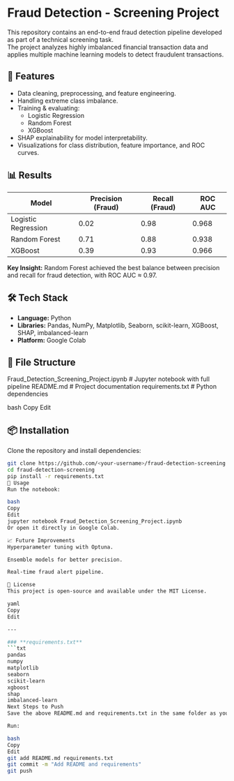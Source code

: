 # Fraud Detection - Screening Project

This repository contains an end-to-end fraud detection pipeline developed as part of a technical screening task.  
The project analyzes highly imbalanced financial transaction data and applies multiple machine learning models to detect fraudulent transactions.

## 📌 Features
- Data cleaning, preprocessing, and feature engineering.
- Handling extreme class imbalance.
- Training & evaluating:
  - Logistic Regression
  - Random Forest
  - XGBoost
- SHAP explainability for model interpretability.
- Visualizations for class distribution, feature importance, and ROC curves.

## 📊 Results
| Model               | Precision (Fraud) | Recall (Fraud) | ROC AUC |
|---------------------|-------------------|----------------|---------|
| Logistic Regression | 0.02              | 0.98           | 0.968   |
| Random Forest       | 0.71              | 0.88           | 0.938   |
| XGBoost             | 0.39              | 0.93           | 0.966   |

**Key Insight:** Random Forest achieved the best balance between precision and recall for fraud detection, with ROC AUC ≈ 0.97.

## 🛠 Tech Stack
- **Language:** Python
- **Libraries:** Pandas, NumPy, Matplotlib, Seaborn, scikit-learn, XGBoost, SHAP, imbalanced-learn
- **Platform:** Google Colab

## 📂 File Structure

Fraud_Detection_Screening_Project.ipynb # Jupyter notebook with full pipeline
README.md # Project documentation
requirements.txt # Python dependencies

bash
Copy
Edit

## 📦 Installation
Clone the repository and install dependencies:
```bash
git clone https://github.com/<your-username>/fraud-detection-screening.git
cd fraud-detection-screening
pip install -r requirements.txt
🚀 Usage
Run the notebook:

bash
Copy
Edit
jupyter notebook Fraud_Detection_Screening_Project.ipynb
Or open it directly in Google Colab.

📈 Future Improvements
Hyperparameter tuning with Optuna.

Ensemble models for better precision.

Real-time fraud alert pipeline.

📄 License
This project is open-source and available under the MIT License.

yaml
Copy
Edit

---

### **requirements.txt**
```txt
pandas
numpy
matplotlib
seaborn
scikit-learn
xgboost
shap
imbalanced-learn
Next Steps to Push
Save the above README.md and requirements.txt in the same folder as your notebook.

Run:

bash
Copy
Edit
git add README.md requirements.txt
git commit -m "Add README and requirements"
git push

